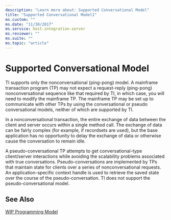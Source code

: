 ```yaml
---
description: "Learn more about: Supported Conversational Model"
title: "Supported Conversational Model1"
ms.custom: ""
ms.date: "11/30/2017"
ms.service: host-integration-server
ms.reviewer: ""
ms.suite: ""
ms.topic: "article"
---
```

# Supported Conversational Model
TI supports only the nonconversational (ping-pong) model. A mainframe transaction program (TP) may not expect a request-reply (ping-pong) nonconversational sequence like that required by TI, in which case, you will need to modify the mainframe TP. The mainframe TP may be set up to communicate with other TPs by using the conversational or pseudo conversational models, neither of which are supported by TI.  
  
 In a nonconversational transaction, the entire exchange of data between the client and server occurs within a single method call. The exchange of data can be fairly complex (for example, if recordsets are used), but the base application has no opportunity to delay the exchange of data or otherwise cause the conversation to remain idle.  
  
 A pseudo-conversational TP attempts to get conversational-type client/server interactions while avoiding the scalability problems associated with true conversations. Pseudo-conversations are implemented by TPs that maintain state for clients over a series of nonconversational requests. An application-specific context handle is used to retrieve the saved state over the course of the pseudo-conversation. TI does not support the pseudo-conversational model.  
  
## See Also  
 [WIP Programming Model](../core/wip-programming-model2.md)
